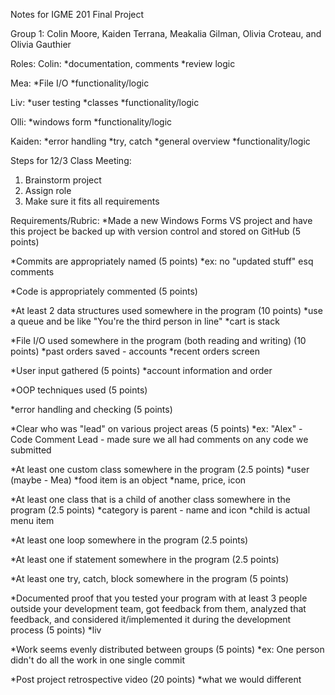 Notes for IGME 201 Final Project

Group 1: Colin Moore, Kaiden Terrana, Meakalia Gilman, Olivia Croteau, and Olivia Gauthier

Roles:
Colin: 
*documentation, comments
*review logic

Mea:
*File I/O
*functionality/logic

Liv: 
*user testing
*classes
*functionality/logic

Olli: 
*windows form
*functionality/logic

Kaiden: 
*error handling
*try, catch
*general overview
*functionality/logic


Steps for 12/3 Class Meeting:
1. Brainstorm project
2. Assign role
3. Make sure it fits all requirements


Requirements/Rubric:
*Made a new Windows Forms VS project and have this project be backed up with version control and stored on GitHub (5 points)

*Commits are appropriately named (5 points)
	*ex: no "updated stuff" esq comments

*Code is appropriately commented (5 points)

*At least 2 data structures used somewhere in the program (10 points)
	*use a queue and be like "You're the third person in line"
	*cart is stack

*File I/O used somewhere in the program (both reading and writing) (10 points)
	*past orders saved - accounts
	*recent orders screen

*User input gathered (5 points)
	*account information and order

*OOP techniques used (5 points)

*error handling and checking (5 points)

*Clear who was "lead" on various project areas (5 points)
	*ex: "Alex" - Code Comment Lead - made sure we all had comments on any code we submitted

*At least one custom class somewhere in the program (2.5 points)
	*user (maybe - Mea)
	*food item is an object
		*name, price, icon

*At least one class that is a child of another class somewhere in the program (2.5 points)
	*category is parent - name and icon
	*child is actual menu item

*At least one loop somewhere in the program (2.5 points)

*At least one if statement somewhere in the program (2.5 points)

*At least one try, catch, block somewhere in the program (5 points)

*Documented proof that you tested your program with at least 3 people outside your development team, got feedback from them, analyzed that feedback, and considered it/implemented it during the development process (5 points)
	*liv

*Work seems evenly distributed between groups (5 points)
	*ex: One person didn't do all the work in one single commit

*Post project retrospective video (20 points)
	*what we would different 
